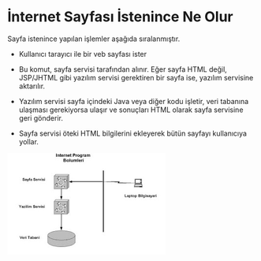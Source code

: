 # İnternet Sayfası İstenince Ne Olur

Sayfa istenince yapılan işlemler aşağıda sıralanmıştır.

* Kullanıcı tarayıcı ile bir veb sayfası ister

* Bu komut, sayfa servisi tarafından alınır. Eğer sayfa HTML değil,
JSP/JHTML gibi yazılım servisi gerektiren bir sayfa ise, yazılım
servisine aktarılır.

* Yazılım servisi sayfa içindeki Java veya diğer kodu işletir, veri
tabanına ulaşması gerekiyorsa ulaşır ve sonuçları HTML olarak sayfa
servisine geri gönderir.

* Sayfa servisi öteki HTML bilgilerini ekleyerek bütün sayfayı
kullanıcıya yollar.

![](int_arch.jpg)

